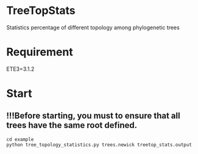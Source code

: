 # TreeTopStats
Statistics percentage of different topology among phylogenetic trees

# Requirement
ETE3=3.1.2

# Start
## !!!Before starting, you must to ensure that all trees have the same root defined.
```shell
cd example
python tree_topology_statistics.py trees.newick treetop_stats.output
```
